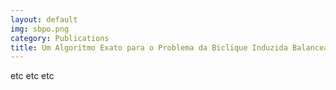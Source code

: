 ```yaml
---
layout: default
img: sbpo.png
category: Publications
title: Um Algoritmo Exato para o Problema da Biclique Induzida Balanceada Máxima com Partições em Cliques e Bonecas Russas
---
```


etc etc etc
